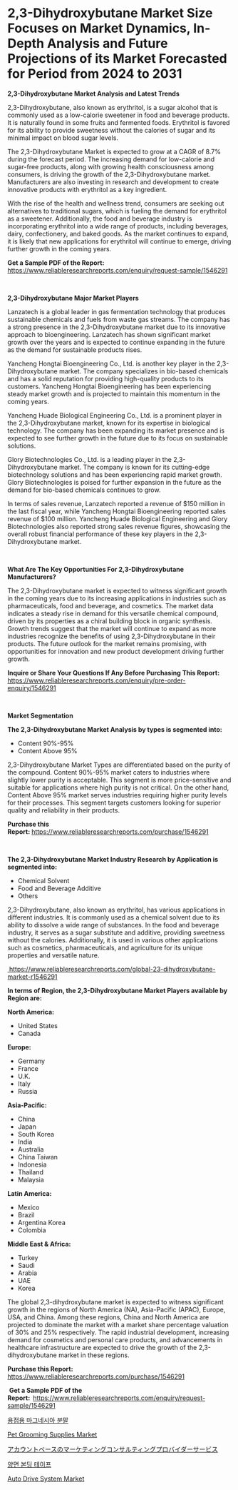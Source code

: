 <p><h1>2,3-Dihydroxybutane Market Size Focuses on Market Dynamics, In-Depth Analysis and Future Projections of its Market Forecasted for Period from 2024 to 2031</h1></p><p><strong>2,3-Dihydroxybutane Market Analysis and Latest Trends</strong></p>
<p><p>2,3-Dihydroxybutane, also known as erythritol, is a sugar alcohol that is commonly used as a low-calorie sweetener in food and beverage products. It is naturally found in some fruits and fermented foods. Erythritol is favored for its ability to provide sweetness without the calories of sugar and its minimal impact on blood sugar levels.</p><p>The 2,3-Dihydroxybutane Market is expected to grow at a CAGR of 8.7% during the forecast period. The increasing demand for low-calorie and sugar-free products, along with growing health consciousness among consumers, is driving the growth of the 2,3-Dihydroxybutane market. Manufacturers are also investing in research and development to create innovative products with erythritol as a key ingredient.</p><p>With the rise of the health and wellness trend, consumers are seeking out alternatives to traditional sugars, which is fueling the demand for erythritol as a sweetener. Additionally, the food and beverage industry is incorporating erythritol into a wide range of products, including beverages, dairy, confectionery, and baked goods. As the market continues to expand, it is likely that new applications for erythritol will continue to emerge, driving further growth in the coming years.</p></p>
<p><strong>Get a Sample PDF of the Report:&nbsp;</strong> <a href="https://www.reliableresearchreports.com/enquiry/request-sample/1546291">https://www.reliableresearchreports.com/enquiry/request-sample/1546291</a></p>
<p>&nbsp;</p>
<p><strong>2,3-Dihydroxybutane Major Market Players</strong></p>
<p><p>Lanzatech is a global leader in gas fermentation technology that produces sustainable chemicals and fuels from waste gas streams. The company has a strong presence in the 2,3-Dihydroxybutane market due to its innovative approach to bioengineering. Lanzatech has shown significant market growth over the years and is expected to continue expanding in the future as the demand for sustainable products rises.</p><p>Yancheng Hongtai Bioengineering Co., Ltd. is another key player in the 2,3-Dihydroxybutane market. The company specializes in bio-based chemicals and has a solid reputation for providing high-quality products to its customers. Yancheng Hongtai Bioengineering has been experiencing steady market growth and is projected to maintain this momentum in the coming years.</p><p>Yancheng Huade Biological Engineering Co., Ltd. is a prominent player in the 2,3-Dihydroxybutane market, known for its expertise in biological technology. The company has been expanding its market presence and is expected to see further growth in the future due to its focus on sustainable solutions.</p><p>Glory Biotechnologies Co., Ltd. is a leading player in the 2,3-Dihydroxybutane market. The company is known for its cutting-edge biotechnology solutions and has been experiencing rapid market growth. Glory Biotechnologies is poised for further expansion in the future as the demand for bio-based chemicals continues to grow.</p><p>In terms of sales revenue, Lanzatech reported a revenue of $150 million in the last fiscal year, while Yancheng Hongtai Bioengineering reported sales revenue of $100 million. Yancheng Huade Biological Engineering and Glory Biotechnologies also reported strong sales revenue figures, showcasing the overall robust financial performance of these key players in the 2,3-Dihydroxybutane market.</p></p>
<p>&nbsp;</p>
<p><strong>What Are The Key Opportunities For 2,3-Dihydroxybutane Manufacturers?</strong></p>
<p><p>The 2,3-Dihydroxybutane market is expected to witness significant growth in the coming years due to its increasing applications in industries such as pharmaceuticals, food and beverage, and cosmetics. The market data indicates a steady rise in demand for this versatile chemical compound, driven by its properties as a chiral building block in organic synthesis. Growth trends suggest that the market will continue to expand as more industries recognize the benefits of using 2,3-Dihydroxybutane in their products. The future outlook for the market remains promising, with opportunities for innovation and new product development driving further growth.</p></p>
<p><strong>Inquire or Share Your Questions If Any Before Purchasing This Report:</strong> <a href="https://www.reliableresearchreports.com/enquiry/pre-order-enquiry/1546291">https://www.reliableresearchreports.com/enquiry/pre-order-enquiry/1546291</a></p>
<p>&nbsp;</p>
<p><strong>Market Segmentation</strong></p>
<p><strong>The 2,3-Dihydroxybutane Market Analysis by types is segmented into:</strong></p>
<p><ul><li>Content 90%-95%</li><li>Content Above 95%</li></ul></p>
<p><p>2,3-Dihydroxybutane Market Types are differentiated based on the purity of the compound. Content 90%-95% market caters to industries where slightly lower purity is acceptable. This segment is more price-sensitive and suitable for applications where high purity is not critical. On the other hand, Content Above 95% market serves industries requiring higher purity levels for their processes. This segment targets customers looking for superior quality and reliability in their products.</p></p>
<p><strong>Purchase this Report:&nbsp;</strong><a href="https://www.reliableresearchreports.com/purchase/1546291">https://www.reliableresearchreports.com/purchase/1546291</a></p>
<p>&nbsp;</p>
<p><strong>The 2,3-Dihydroxybutane Market Industry Research by Application is segmented into:</strong></p>
<p><ul><li>Chemical Solvent</li><li>Food and Beverage Additive</li><li>Others</li></ul></p>
<p><p>2,3-Dihydroxybutane, also known as erythritol, has various applications in different industries. It is commonly used as a chemical solvent due to its ability to dissolve a wide range of substances. In the food and beverage industry, it serves as a sugar substitute and additive, providing sweetness without the calories. Additionally, it is used in various other applications such as cosmetics, pharmaceuticals, and agriculture for its unique properties and versatile nature.</p></p>
<p><a href="https://www.reliableresearchreports.com/global-23-dihydroxybutane-market-r1546291">&nbsp;https://www.reliableresearchreports.com/global-23-dihydroxybutane-market-r1546291</a></p>
<p><strong>In terms of Region, the 2,3-Dihydroxybutane Market Players available by Region are:</strong></p>
<p>
    <p> <strong> North America: </strong>
        <ul>
            <li>United States</li>
            <li>Canada</li>
        </ul>
        </p> 
    <p> <strong> Europe: </strong>
        <ul>
            <li>Germany</li>
            <li>France</li>
            <li>U.K.</li>
            <li>Italy</li>
            <li>Russia</li>
        </ul>
        </p> 
    <p> <strong> Asia-Pacific: </strong>
        <ul>
            <li>China</li>
            <li>Japan</li>
            <li>South Korea</li>
            <li>India</li>
            <li>Australia</li>
            <li>China Taiwan</li>
            <li>Indonesia</li>
            <li>Thailand</li>
            <li>Malaysia</li>
        </ul>
        </p> 
    <p> <strong> Latin America: </strong>
        <ul>
            <li>Mexico</li>
            <li>Brazil</li>
            <li>Argentina Korea</li>
            <li>Colombia</li>
        </ul>
        </p> 
    <p> <strong> Middle East & Africa: </strong>
        <ul>
            <li>Turkey</li>
            <li>Saudi</li>
            <li>Arabia</li>
            <li>UAE</li>
            <li>Korea</li>
        </ul>
    </p>
    </p>
<p><p>The global 2,3-dihydroxybutane market is expected to witness significant growth in the regions of North America (NA), Asia-Pacific (APAC), Europe, USA, and China. Among these regions, China and North America are projected to dominate the market with a market share percentage valuation of 30% and 25% respectively. The rapid industrial development, increasing demand for cosmetics and personal care products, and advancements in healthcare infrastructure are expected to drive the growth of the 2,3-dihydroxybutane market in these regions.</p></p>
<p><strong>Purchase this Report: </strong><a href="https://www.reliableresearchreports.com/purchase/1546291">https://www.reliableresearchreports.com/purchase/1546291</a></p>
<p>&nbsp;<strong>Get a Sample PDF of the Report:&nbsp;&nbsp;</strong><a href="https://www.reliableresearchreports.com/enquiry/request-sample/1546291">https://www.reliableresearchreports.com/enquiry/request-sample/1546291</a></p>
<p><strong></strong></p>
<p><p><a href="https://github.com/AlbertotDouglas44367/Market-Research-Report-List-2/blob/main/990541388567.md">용접용 마그네시아 분말</a></p><p><a href="https://github.com/Glendatilghmankmgz0rbhwpy/Market-Research-Report-List-2/blob/main/pet-grooming-supplies-market.md">Pet Grooming Supplies Market</a></p><p><a href="https://github.com/SkylarReilly36/Market-Research-Report-List-1/blob/main/782671896975.md">アカウントベースのマーケティングコンサルティングプロバイダーサービス</a></p><p><a href="https://github.com/tasfiyaj85/Market-Research-Report-List-1/blob/main/714601088566.md">양면 본딩 테이프</a></p><p><a href="https://issuu.com/reportprime-2/docs/auto-drive-system-market-size-2030.pptx">Auto Drive System Market</a></p></p>